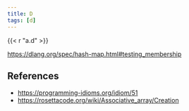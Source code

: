 ```yaml
---
title: D
tags: [d]
---
```


{{< r "a.d" >}}

<https://dlang.org/spec/hash-map.html#testing_membership>

## References

- <https://programming-idioms.org/idiom/51>
- <https://rosettacode.org/wiki/Associative_array/Creation>
